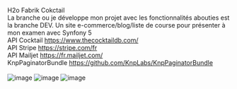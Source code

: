 H2o Fabrik Cokctail </br>
La branche ou je développe mon projet avec les fonctionnalités abouties est la branche DEV.
Un site e-commerce/blog/liste de course pour présenter à mon examen avec Synfony 5 </br>
API Cocktail https://www.thecocktaildb.com/ </br>
API Stripe https://stripe.com/fr </br>
API Mailjet https://fr.mailjet.com/ </br>
 KnpPaginatorBundle https://github.com/KnpLabs/KnpPaginatorBundle </br>
 </br>
![image](https://user-images.githubusercontent.com/73278758/141469041-a1873485-c434-46de-a68b-137e76ad1326.png)
![image](https://user-images.githubusercontent.com/73278758/141469383-53bcce99-988e-4ffc-927f-0e1445bb5ff4.png)
![image](https://user-images.githubusercontent.com/73278758/141469313-75590ab0-b109-419f-a9f1-2d6a5ebf9cce.png)

